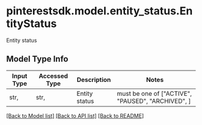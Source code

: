 # pinterestsdk.model.entity_status.EntityStatus

Entity status

## Model Type Info
Input Type | Accessed Type | Description | Notes
------------ | ------------- | ------------- | -------------
str,  | str,  | Entity status | must be one of ["ACTIVE", "PAUSED", "ARCHIVED", ] 

[[Back to Model list]](../../README.md#documentation-for-models) [[Back to API list]](../../README.md#documentation-for-api-endpoints) [[Back to README]](../../README.md)

